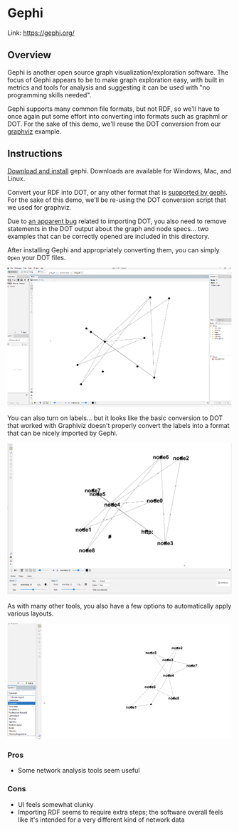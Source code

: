 # Gephi

Link: https://gephi.org/

## Overview

Gephi is another open source graph visualization/exploration software. The focus of Gephi appears to be to make graph
exploration easy, with built in metrics and tools for analysis and suggesting it can be used with
"no programming skills needed".

Gephi supports many common file formats, but not RDF, so we'll have to once again put some effort into converting
into formats such as graphml or DOT. For the sake of this demo, we'll reuse the DOT conversion from our
[graphviz](../graphviz) example.

## Instructions

[Download and install](https://gephi.org/users/download/) gephi. Downloads are available for Windows, Mac, and Linux.

Convert your RDF into DOT, or any other format that is
[supported by gephi](https://gephi.org/users/supported-graph-formats/).
For the sake of this demo, we'll be re-using the DOT conversion script that we used for graphviz.

Due to [an apparent bug](https://github.com/gephi/gephi/issues/2864) related to importing DOT, you also need to remove
statements in the DOT output about the graph and node specs... two examples that can be correctly opened are included
in this directory.

After installing Gephi and appropriately converting them, you can simply `Open` your DOT files.

![step1](../images/gephi_step1.png)

You can also turn on labels... but it looks like the basic conversion to DOT that worked with Graphiviz doesn't 
properly convert the labels into a format that can be nicely imported by Gephi.  

![step2](../images/gephi_step2.png)

As with many other tools, you also have a few options to automatically apply various layouts.

![step3](../images/gephi_step3.png)

### Pros

- Some network analysis tools seem useful

### Cons

- UI feels somewhat clunky
- Importing RDF seems to require extra steps; the software overall feels like it's intended for a very different kind of
network data